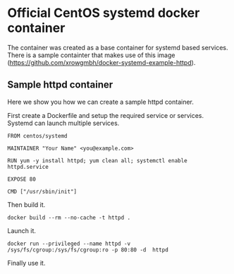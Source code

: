 #  Official CentOS systemd docker container

The container was created as a base container for systemd based services. There is a sample containter that makes use of this image (https://github.com/xrowgmbh/docker-systemd-example-httpd).

## Sample httpd container

Here we show you how we can create a sample httpd container.

First create a Dockerfile and setup the required service or services. Systemd can launch multiple services.

```
FROM centos/systemd

MAINTAINER "Your Name" <you@example.com>

RUN yum -y install httpd; yum clean all; systemctl enable httpd.service

EXPOSE 80

CMD ["/usr/sbin/init"]
```

Then build it.

```
docker build --rm --no-cache -t httpd .
```

Launch it.

```
docker run --privileged --name httpd -v /sys/fs/cgroup:/sys/fs/cgroup:ro -p 80:80 -d  httpd
```

Finally use it.
